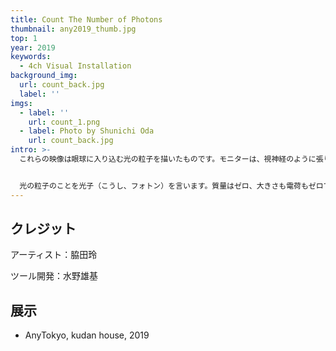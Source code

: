 ```yaml
---
title: Count The Number of Photons
thumbnail: any2019_thumb.jpg
top: 1
year: 2019
keywords:
  - 4ch Visual Installation
background_img:
  url: count_back.jpg
  label: ''
imgs:
  - label: ''
    url: count_1.png
  - label: Photo by Shunichi Oda
    url: count_back.jpg
intro: >-
  これらの映像は眼球に入り込む光の粒子を描いたものです。モニターは、視神経のように張り巡らされたケーブルを通して、脳のメタファであるPCに接続されます。


  光の粒子のことを光子（こうし、フォトン）を言います。質量はゼロ、大きさも電荷もゼロです。映画館と同程度の暗い部屋でさえ、あなたの指先にはたった1秒間に4000億個のフォトンが降り注いでいます。日光の下ではその数は10万倍になります。膨大な数のフォトンが大地、床、壁、樹木、人にぶつかり、膨大な数の反射をし続けることで、我々の「見る」は成立しているのです。太陽から1億5000万キロの旅路を経て、次々に新たなフォトンが地上に到着し、インタラクションを続けていく。そのような空間に我々の身体は浸されています。その一部が眼球に到着し、レンズの役割を果たす水晶体を通して、網膜に当たり、その衝突エネルギーが電気エネルギーに変換され、視神経を伝達していきます。目の前を飛び交う光子の数を想像してみてください。
---
```




## クレジット

アーティスト：脇田玲 

ツール開発：水野雄基

## 展示

- AnyTokyo, kudan house, 2019
